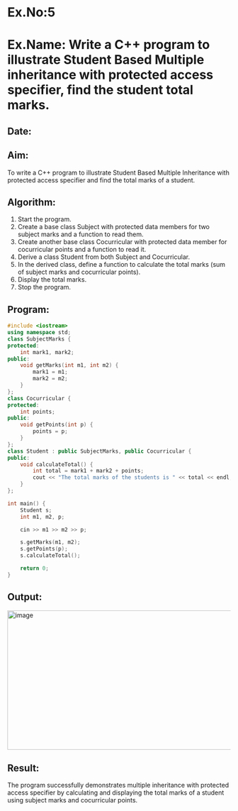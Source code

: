 # Ex.No:5
# Ex.Name: Write a C++ program to illustrate Student Based Multiple inheritance with protected access specifier, find the student total marks. 
## Date:
## Aim:
To write a C++ program to illustrate Student Based Multiple Inheritance with protected access specifier and find the total marks of a student.

## Algorithm:
1. Start the program.
2. Create a base class Subject with protected data members for two subject marks and a function to read them.
3. Create another base class Cocurricular with protected data member for cocurricular points and a function to read it.
4. Derive a class Student from both Subject and Cocurricular.
5. In the derived class, define a function to calculate the total marks (sum of subject marks and cocurricular points).
6. Display the total marks.
7. Stop the program.

## Program:
```cpp
#include <iostream>
using namespace std;
class SubjectMarks {
protected:
    int mark1, mark2;
public:
    void getMarks(int m1, int m2) {
        mark1 = m1;
        mark2 = m2;
    }
};
class Cocurricular {
protected:
    int points;
public:
    void getPoints(int p) {
        points = p;
    }
};
class Student : public SubjectMarks, public Cocurricular {
public:
    void calculateTotal() {
        int total = mark1 + mark2 + points;
        cout << "The total marks of the students is " << total << endl;
    }
};

int main() {
    Student s;
    int m1, m2, p;

    cin >> m1 >> m2 >> p;

    s.getMarks(m1, m2);
    s.getPoints(p);
    s.calculateTotal();

    return 0;
}
```



## Output:
<img width="696" height="314" alt="image" src="https://github.com/user-attachments/assets/d4bb7809-b683-4ee7-ae99-42b5210de6a3" />



## Result:
The program successfully demonstrates multiple inheritance with protected access specifier by calculating and displaying the total marks of a student using subject marks and cocurricular points.
